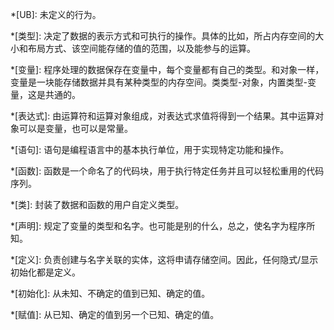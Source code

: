 *[UB]: 未定义的行为。


*[类型]: 决定了数据的表示方式和可执行的操作。具体的比如，所占内存空间的大小和布局方式、该空间能存储的值的范围，以及能参与的运算。

*[变量]: 程序处理的数据保存在变量中，每个变量都有自己的类型。和对象一样，变量是一块能存储数据并具有某种类型的内存空间。类类型-对象，内置类型-变量，这是共通的。

*[表达式]: 由运算符和运算对象组成，对表达式求值将得到一个结果。其中运算对象可以是变量，也可以是常量。

*[语句]: 语句是编程语言中的基本执行单位，用于实现特定功能和操作。

*[函数]: 函数是一个命名了的代码块，用于执行特定任务并且可以轻松重用的代码序列。

*[类]: 封装了数据和函数的用户自定义类型。

*[声明]: 规定了变量的类型和名字。也可能是别的什么，总之，使名字为程序所知。
 
*[定义]: 负责创建与名字关联的实体，这将申请存储空间。因此，任何隐式/显示初始化都是定义。


*[初始化]: 从未知、不确定的值到已知、确定的值。

*[赋值]: 从已知、确定的值到另一个已知、确定的值。
